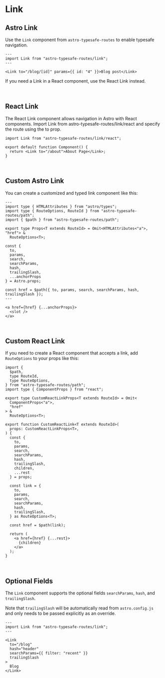 # Link

## Astro Link

Use the `Link` component from `astro-typesafe-routes` to enable typesafe navigation.

```tsx
---
import Link from "astro-typesafe-routes/link";
---

<Link to="/blog/[id]" params={{ id: "4" }}>Blog post</Link>
```

If you need a Link in a React component, use the React Link instead.

<br />

## React Link

The React Link component allows navigation in Astro with React components. Import Link from astro-typesafe-routes/link/react and specify the route using the to prop.

```tsx
import Link from "astro-typesafe-routes/link/react";

export default function Component() {
  return <Link to="/about">About Page</Link>;
}
```

<br />

## Custom Astro Link

You can create a customized and typed link component like this:

```tsx
---
import type { HTMLAttributes } from "astro/types";
import type { RouteOptions, RouteId } from "astro-typesafe-routes/path";
import { $path } from "astro-typesafe-routes/path";

export type Props<T extends RouteId> = Omit<HTMLAttributes<"a">, "href"> &
  RouteOptions<T>;

const {
  to,
  params,
  search,
  searchParams,
  hash,
  trailingSlash,
  ...anchorProps
} = Astro.props;

const href = $path({ to, params, search, searchParams, hash, trailingSlash });
---

<a href={href} {...anchorProps}>
  <slot />
</a>
```

<br />

## Custom React Link

If you need to create a React component that accepts a link, add `RouteOptions` to your props like this:

```tsx
import {
  $path,
  type RouteId,
  type RouteOptions,
} from "astro-typesafe-routes/path";
import type { ComponentProps } from "react";

export type CustomReactLinkProps<T extends RouteId> = Omit<
  ComponentProps<"a">,
  "href"
> &
  RouteOptions<T>;

export function CustomReactLink<T extends RouteId>(
  props: CustomReactLinkProps<T>,
) {
  const {
    to,
    params,
    search,
    searchParams,
    hash,
    trailingSlash,
    children,
    ...rest
  } = props;

  const link = {
    to,
    params,
    search,
    searchParams,
    hash,
    trailingSlash,
  } as RouteOptions<T>;

  const href = $path(link);

  return (
    <a href={href} {...rest}>
      {children}
    </a>
  );
}
```

<br />

## Optional Fields

The `Link` component supports the optional fields `searchParams`, `hash`, and `trailingSlash`.

Note that `trailingSlash` will be automatically read from `astro.config.js` and only needs to be passed explicitly as an override.

```tsx
---
import Link from "astro-typesafe-routes/link";
---

<Link
  to="/blog"
  hash="header"
  searchParams={{ filter: "recent" }}
  trailingSlash
>
  Blog
</Link>
```
